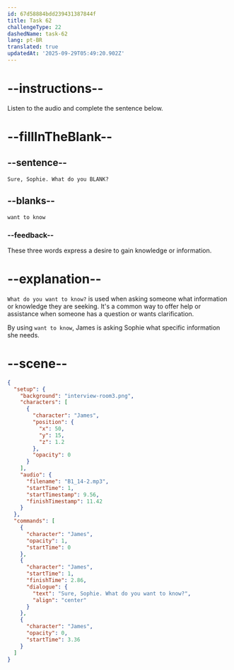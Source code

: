 ```yaml
---
id: 67d58884bdd239431387844f
title: Task 62
challengeType: 22
dashedName: task-62
lang: pt-BR
translated: true
updatedAt: '2025-09-29T05:49:20.902Z'
---
```


<!-- (audio) James: Sure, Sophie. What do you want to know? -->

# --instructions--

Listen to the audio and complete the sentence below.

# --fillInTheBlank--

## --sentence--

`Sure, Sophie. What do you BLANK?`

## --blanks--

`want to know`

### --feedback--

These three words express a desire to gain knowledge or information.

# --explanation--

`What do you want to know?` is used when asking someone what information or knowledge they are seeking. It's a common way to offer help or assistance when someone has a question or wants clarification.

By using `want to know`, James is asking Sophie what specific information she needs.

# --scene--

```json
{
  "setup": {
    "background": "interview-room3.png",
    "characters": [
      {
        "character": "James",
        "position": {
          "x": 50,
          "y": 15,
          "z": 1.2
        },
        "opacity": 0
      }
    ],
    "audio": {
      "filename": "B1_14-2.mp3",
      "startTime": 1,
      "startTimestamp": 9.56,
      "finishTimestamp": 11.42
    }
  },
  "commands": [
    {
      "character": "James",
      "opacity": 1,
      "startTime": 0
    },
    {
      "character": "James",
      "startTime": 1,
      "finishTime": 2.86,
      "dialogue": {
        "text": "Sure, Sophie. What do you want to know?",
        "align": "center"
      }
    },
    {
      "character": "James",
      "opacity": 0,
      "startTime": 3.36
    }
  ]
}
```
